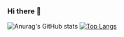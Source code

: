 ### Hi there 👋

![Anurag's GitHub stats](https://github-readme-stats.vercel.app/api?username=bibhukiju&show_icons=true&theme=dark)
[![Top Langs](https://github-readme-stats.vercel.app/api/top-langs/?username=bibhukiju&layout=compact)](https://github.com/anuraghazra/github-readme-stats)


